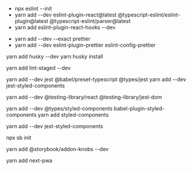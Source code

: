 <!-- ESLINT  -->

- npx eslint --init 
- yarn add --dev eslint-plugin-react@latest @typescript-eslint/eslint-plugin@latest @typescript-eslint/parser@latest
- yarn add eslint-plugin-react-hooks --dev

<!-- PRETTIER -->
- yarn add --dev --exact prettier
- yarn add --dev eslint-plugin-prettier eslint-config-prettier

<!-- HUSKY -->
yarn add husky --dev
yarn husky install

<!-- LINT STAGED -->
yarn add lint-staged --dev

<!-- JEST -->
yarn add --dev jest @babel/preset-typescript @types/jest
yarn add --dev jest-styled-components

<!-- TESTING LIBRARY -->
yarn add --dev @testing-library/react @testing-library/jest-dom

<!-- STYLED COMPONENTS -->
yarn add --dev @types/styled-components babel-plugin-styled-components
yarn add styled-components

yarn add --dev jest-styled-components

<!-- STORYBOOK -->
npx sb init

yarn add @storybook/addon-knobs --dev


<!-- PWA -->

yarn add next-pwa